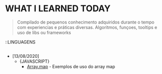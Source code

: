 # WHAT I LEARNED TODAY

> Compilado de pequenos conhecimento adquiridos durante o tempo com experiencias e práticas diversas. Algoritmos, funçoes, tooltips e uso de libs ou frameworks

::LINGUAGENS

## 

* [13/08/2020]
  * {JAVASCRIPT}
    * [Array.map](./js/array_map/README.md) - Exemplos de uso  do array map









